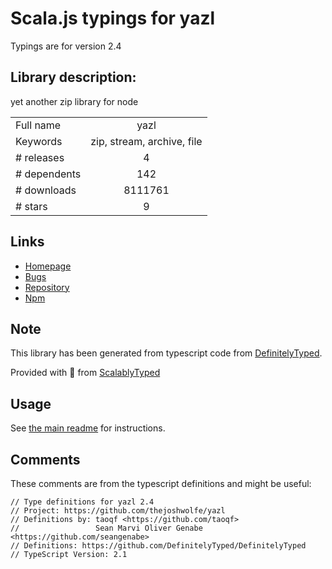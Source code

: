 
# Scala.js typings for yazl

Typings are for version 2.4

## Library description:
yet another zip library for node

|                    |                 |
| ------------------ | :-------------: |
| Full name          | yazl |
| Keywords           | zip, stream, archive, file |
| # releases         | 4 |
| # dependents       | 142 |
| # downloads        | 8111761 |
| # stars            | 9 |

## Links
- [Homepage](https://github.com/thejoshwolfe/yazl)
- [Bugs](https://github.com/thejoshwolfe/yazl/issues)
- [Repository](https://github.com/thejoshwolfe/yazl)
- [Npm](https://www.npmjs.com/package/yazl)
    


## Note
This library has been generated from typescript code from [DefinitelyTyped](https://definitelytyped.org).

Provided with :purple_heart: from [ScalablyTyped](https://github.com/oyvindberg/ScalablyTyped)

## Usage
See [the main readme](../../readme.md) for instructions.

## Comments

These comments are from the typescript definitions and might be useful:
```
// Type definitions for yazl 2.4
// Project: https://github.com/thejoshwolfe/yazl
// Definitions by: taoqf <https://github.com/taoqf>
//                 Sean Marvi Oliver Genabe <https://github.com/seangenabe>
// Definitions: https://github.com/DefinitelyTyped/DefinitelyTyped
// TypeScript Version: 2.1

```


